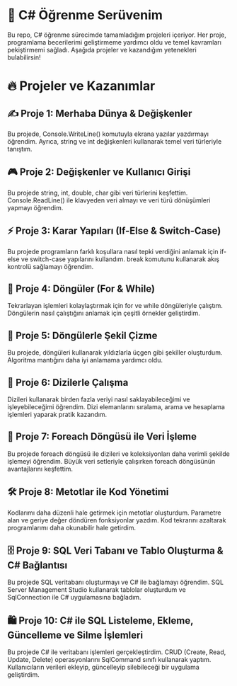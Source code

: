# 🎯 C# Öğrenme Serüvenim
Bu repo, C# öğrenme sürecimde tamamladığım projeleri içeriyor. Her proje, programlama becerilerimi geliştirmeme yardımcı oldu ve temel kavramları pekiştirmemi sağladı. Aşağıda projeler ve kazandığım yetenekleri bulabilirsin!

# 🔥 Projeler ve Kazanımlar
## ✍️ Proje 1: Merhaba Dünya & Değişkenler
Bu projede, Console.WriteLine() komutuyla ekrana yazılar yazdırmayı öğrendim. Ayrıca, string ve int değişkenleri kullanarak temel veri türleriyle tanıştım.

## 🎮 Proje 2: Değişkenler ve Kullanıcı Girişi
Bu projede string, int, double, char gibi veri türlerini keşfettim. Console.ReadLine() ile klavyeden veri almayı ve veri türü dönüşümleri yapmayı öğrendim.

## ⚡ Proje 3: Karar Yapıları (If-Else & Switch-Case)
Bu projede programların farklı koşullara nasıl tepki verdiğini anlamak için if-else ve switch-case yapılarını kullandım. break komutunu kullanarak akış kontrolü sağlamayı öğrendim.

## 🔄 Proje 4: Döngüler (For & While)
Tekrarlayan işlemleri kolaylaştırmak için for ve while döngüleriyle çalıştım. Döngülerin nasıl çalıştığını anlamak için çeşitli örnekler geliştirdim.

## 🎨 Proje 5: Döngülerle Şekil Çizme
Bu projede, döngüleri kullanarak yıldızlarla üçgen gibi şekiller oluşturdum. Algoritma mantığını daha iyi anlamama yardımcı oldu.

## 🎯 Proje 6: Dizilerle Çalışma
Dizileri kullanarak birden fazla veriyi nasıl saklayabileceğimi ve işleyebileceğimi öğrendim. Dizi elemanlarını sıralama, arama ve hesaplama işlemleri yaparak pratik kazandım.

## 🔁 Proje 7: Foreach Döngüsü ile Veri İşleme
Bu projede foreach döngüsü ile dizileri ve koleksiyonları daha verimli şekilde işlemeyi öğrendim. Büyük veri setleriyle çalışırken foreach döngüsünün avantajlarını keşfettim.

## 🛠️ Proje 8: Metotlar ile Kod Yönetimi
Kodlarımı daha düzenli hale getirmek için metotlar oluşturdum. Parametre alan ve geriye değer döndüren fonksiyonlar yazdım. Kod tekrarını azaltarak programlarımı daha okunabilir hale getirdim.

## 🗄️ Proje 9: SQL Veri Tabanı ve Tablo Oluşturma & C# Bağlantısı
Bu projede SQL veritabanı oluşturmayı ve C# ile bağlamayı öğrendim. SQL Server Management Studio kullanarak tablolar oluşturdum ve SqlConnection ile C# uygulamasına bağladım.

## 🛍️ Proje 10: C# ile SQL Listeleme, Ekleme, Güncelleme ve Silme İşlemleri
Bu projede C# ile veritabanı işlemleri gerçekleştirdim. CRUD (Create, Read, Update, Delete) operasyonlarını SqlCommand sınıfı kullanarak yaptım. Kullanıcıların verileri ekleyip, güncelleyip silebileceği bir uygulama geliştirdim.
